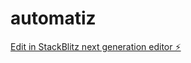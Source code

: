 # automatiz

[Edit in StackBlitz next generation editor ⚡️](https://stackblitz.com/~/github.com/alejandr000000000/automatiz)